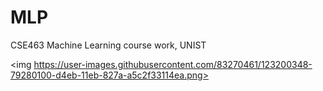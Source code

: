 # MLP

CSE463 Machine Learning course work, UNIST

<img https://user-images.githubusercontent.com/83270461/123200348-79280100-d4eb-11eb-827a-a5c2f33114ea.png>
